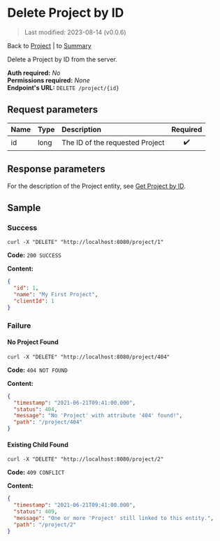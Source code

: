 # Delete Project by ID

> Last modified: 2023-08-14 (v0.0.6)

Back to [Project](../Project.md) | to [Summary](../../README.md)

Delete a Project by ID from the server.

**Auth required:** _No_  
**Permissions required:** _None_  
**Endpoint's URL:** `DELETE /project/{id}`

## Request parameters

| Name | Type | Description                     | Required |
|:-----|:-----|:--------------------------------|:--------:|
| id   | long | The ID of the requested Project |    ✔️    |

## Response parameters

For the description of the Project entity, see [Get Project by ID](Get-Project-by-ID.md).

## Sample

### Success

```shell
curl -X "DELETE" "http://localhost:8080/project/1"
```

**Code:** `200 SUCCESS`

**Content:**

```json
{
  "id": 1,
  "name": "My First Project",
  "clientId": 1
}
```

### Failure

#### No Project Found

```shell
curl -X "DELETE" "http://localhost:8080/project/404"
```

**Code:** `404 NOT FOUND`

**Content:**

```json
{
  "timestamp": "2021-06-21T09:41:00.000",
  "status": 404,
  "message": "No 'Project' with attribute '404' found!",
  "path": "/project/404"
}
```

#### Existing Child Found

```shell
curl -X "DELETE" "http://localhost:8080/project/2"
```

**Code:** `409 CONFLICT`

**Content:**

```json
{
  "timestamp": "2021-06-21T09:41:00.000",
  "status": 409,
  "message": "One or more 'Project' still linked to this entity.",
  "path": "/project/2"
}
```

